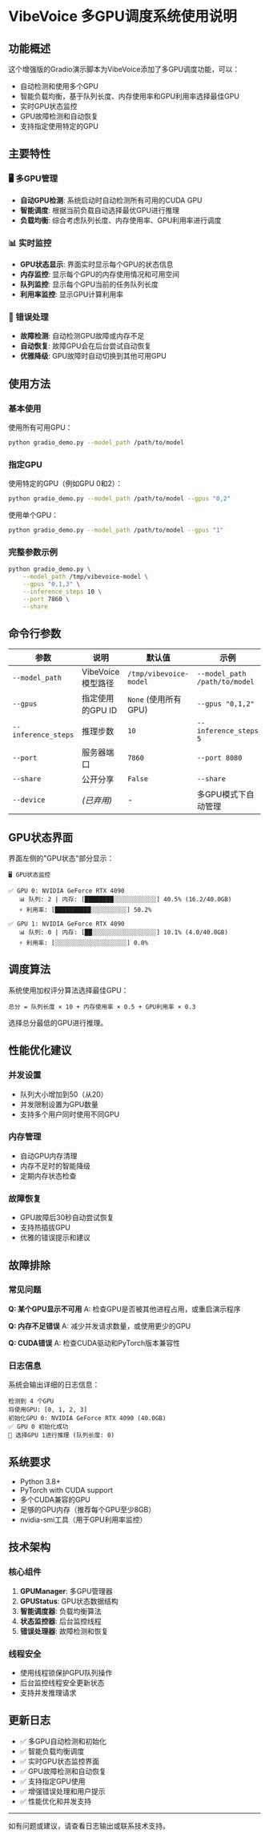 # VibeVoice 多GPU调度系统使用说明

## 功能概述

这个增强版的Gradio演示脚本为VibeVoice添加了多GPU调度功能，可以：

- 自动检测和使用多个GPU
- 智能负载均衡，基于队列长度、内存使用率和GPU利用率选择最佳GPU
- 实时GPU状态监控
- GPU故障检测和自动恢复
- 支持指定使用特定的GPU

## 主要特性

### 🖥️ 多GPU管理
- **自动GPU检测**: 系统启动时自动检测所有可用的CUDA GPU
- **智能调度**: 根据当前负载自动选择最优GPU进行推理
- **负载均衡**: 综合考虑队列长度、内存使用率、GPU利用率进行调度

### 📊 实时监控
- **GPU状态显示**: 界面实时显示每个GPU的状态信息
- **内存监控**: 显示每个GPU的内存使用情况和可用空间
- **队列监控**: 显示每个GPU当前的任务队列长度
- **利用率监控**: 显示GPU计算利用率

### 🔧 错误处理
- **故障检测**: 自动检测GPU故障或内存不足
- **自动恢复**: 故障GPU会在后台尝试自动恢复
- **优雅降级**: GPU故障时自动切换到其他可用GPU

## 使用方法

### 基本使用

使用所有可用GPU：
```bash
python gradio_demo.py --model_path /path/to/model
```

### 指定GPU

使用特定的GPU（例如GPU 0和2）：
```bash
python gradio_demo.py --model_path /path/to/model --gpus "0,2"
```

使用单个GPU：
```bash
python gradio_demo.py --model_path /path/to/model --gpus "1"
```

### 完整参数示例

```bash
python gradio_demo.py \
    --model_path /tmp/vibevoice-model \
    --gpus "0,1,3" \
    --inference_steps 10 \
    --port 7860 \
    --share
```

## 命令行参数

| 参数 | 说明 | 默认值 | 示例 |
|------|------|--------|------|
| `--model_path` | VibeVoice模型路径 | `/tmp/vibevoice-model` | `--model_path /path/to/model` |
| `--gpus` | 指定使用的GPU ID | `None` (使用所有GPU) | `--gpus "0,1,2"` |
| `--inference_steps` | 推理步数 | `10` | `--inference_steps 5` |
| `--port` | 服务器端口 | `7860` | `--port 8080` |
| `--share` | 公开分享 | `False` | `--share` |
| `--device` | *(已弃用)* | - | 多GPU模式下自动管理 |

## GPU状态界面

界面左侧的"GPU状态"部分显示：

```
🖥️ GPU状态监控

✅ GPU 0: NVIDIA GeForce RTX 4090
   📊 队列: 2 | 内存: [████████░░░░░░░░░░░░] 40.5% (16.2/40.0GB)
   ⚡ 利用率: [██████████░░░░░░░░░░] 50.2%

✅ GPU 1: NVIDIA GeForce RTX 4090  
   📊 队列: 0 | 内存: [██░░░░░░░░░░░░░░░░░░] 10.1% (4.0/40.0GB)
   ⚡ 利用率: [░░░░░░░░░░░░░░░░░░░░] 0.0%
```

## 调度算法

系统使用加权评分算法选择最佳GPU：

```
总分 = 队列长度 × 10 + 内存使用率 × 0.5 + GPU利用率 × 0.3
```

选择总分最低的GPU进行推理。

## 性能优化建议

### 并发设置
- 队列大小增加到50（从20）
- 并发限制设置为GPU数量
- 支持多个用户同时使用不同GPU

### 内存管理
- 自动GPU内存清理
- 内存不足时的智能降级
- 定期内存状态检查

### 故障恢复
- GPU故障后30秒自动尝试恢复
- 支持热插拔GPU
- 优雅的错误提示和建议

## 故障排除

### 常见问题

**Q: 某个GPU显示不可用**
A: 检查GPU是否被其他进程占用，或重启演示程序

**Q: 内存不足错误**
A: 减少并发请求数量，或使用更少的GPU

**Q: CUDA错误**
A: 检查CUDA驱动和PyTorch版本兼容性

### 日志信息

系统会输出详细的日志信息：
```
检测到 4 个GPU
将使用GPU: [0, 1, 2, 3]
初始化GPU 0: NVIDIA GeForce RTX 4090 (40.0GB)
✅ GPU 0 初始化成功
🎯 选择GPU 1进行推理 (队列长度: 0)
```

## 系统要求

- Python 3.8+
- PyTorch with CUDA support
- 多个CUDA兼容的GPU
- 足够的GPU内存（推荐每个GPU至少8GB）
- nvidia-smi工具（用于GPU利用率监控）

## 技术架构

### 核心组件

1. **GPUManager**: 多GPU管理器
2. **GPUStatus**: GPU状态数据结构
3. **智能调度器**: 负载均衡算法
4. **状态监控器**: 后台监控线程
5. **错误处理器**: 故障检测和恢复

### 线程安全
- 使用线程锁保护GPU队列操作
- 后台监控线程安全更新状态
- 支持并发推理请求

## 更新日志

- ✅ 多GPU自动检测和初始化
- ✅ 智能负载均衡调度
- ✅ 实时GPU状态监控界面
- ✅ GPU故障检测和自动恢复
- ✅ 支持指定GPU使用
- ✅ 增强错误处理和用户提示
- ✅ 性能优化和并发支持

---

如有问题或建议，请查看日志输出或联系技术支持。
